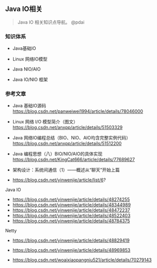 ## Java IO相关
> Java IO 相关知识点导航。 @pdai

### 知识体系
+ Java基础IO

+ Linux 网络IO模型

+ Java NIO/AIO

+ Java IO/NIO 框架

### 参考文章

+ Java 基础IO源码 https://blog.csdn.net/panweiwei1994/article/details/78046000

+ Linux 网络 I/O 模型简介（图文）https://blog.csdn.net/anxpp/article/details/51503329

+ Java 网络IO编程总结（BIO、NIO、AIO均含完整实例代码） https://blog.csdn.net/anxpp/article/details/51512200

+ Java 编程思想（八）BIO/NIO/AIO的具体实现 https://blog.csdn.net/KingCat666/article/details/77689627

+ 架构设计：系统间通信（1）——概述从“聊天”开始上篇
+ https://blog.csdn.net/yinwenjie/article/list/6?

Java IO
+ https://blog.csdn.net/yinwenjie/article/details/48274255
+ https://blog.csdn.net/yinwenjie/article/details/48344989
+ https://blog.csdn.net/yinwenjie/article/details/48472237
+ https://blog.csdn.net/yinwenjie/article/details/48522403
+ https://blog.csdn.net/yinwenjie/article/details/48784375

Netty
+ https://blog.csdn.net/yinwenjie/article/details/48829419
+ https://blog.csdn.net/yinwenjie/article/details/48969853

+ https://blog.csdn.net/woaixiaopangniu521/article/details/70279143

